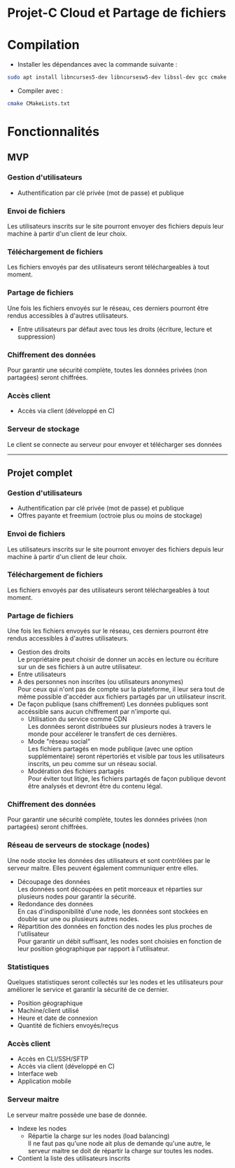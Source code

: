 # Projet-C Cloud et Partage de fichiers

# Compilation
- Installer les dépendances avec la commande suivante :
```sh
sudo apt install libncurses5-dev libncursesw5-dev libssl-dev gcc cmake
```
- Compiler avec :
```sh
cmake CMakeLists.txt
```

# Fonctionnalités

## MVP

### Gestion d'utilisateurs
- Authentification par clé privée (mot de passe) et publique

### Envoi de fichiers
Les utilisateurs inscrits sur le site pourront envoyer des fichiers depuis leur machine à partir d'un client de leur choix.

### Téléchargement de fichiers
Les fichiers envoyés par des utilisateurs seront téléchargeables à tout moment.

### Partage de fichiers
Une fois les fichiers envoyés sur le réseau, ces derniers pourront être rendus accessibles à d'autres utilisateurs.

- Entre utilisateurs par défaut avec tous les droits (écriture, lecture et suppression)

### Chiffrement des données
Pour garantir une sécurité complète, toutes les données privées (non partagées) seront chiffrées.

### Accès client
- Accès via client (développé en C)

### Serveur de stockage
Le client se connecte au serveur pour envoyer et télécharger ses données

---

## Projet complet

### Gestion d'utilisateurs
- Authentification par clé privée (mot de passe) et publique
- Offres payante et freemium (octroie plus ou moins de stockage)

### Envoi de fichiers
Les utilisateurs inscrits sur le site pourront envoyer des fichiers depuis leur machine à partir d'un client de leur choix.

### Téléchargement de fichiers
Les fichiers envoyés par des utilisateurs seront téléchargeables à tout moment.

### Partage de fichiers
Une fois les fichiers envoyés sur le réseau, ces derniers pourront être rendus accessibles à d'autres utilisateurs.

- Gestion des droits  
Le propriétaire peut choisir de donner un accès en lecture ou écriture sur un de ses fichiers à un autre utilisateur.
- Entre utilisateurs
- A des personnes non inscrites (ou utilisateurs anonymes)  
Pour ceux qui n'ont pas de compte sur la plateforme, il leur sera tout de même possible d'accéder aux fichiers partagés par un utilisateur inscrit.
- De façon publique (sans chiffrement)
Les données publiques sont accéssible sans aucun chiffrement par n'importe qui.
    - Utilisation du service comme CDN  
    Les données seront distribuées sur plusieurs nodes à travers le monde pour accélerer le transfert de ces dernières.
    - Mode "réseau social"  
    Les fichiers partagés en mode publique (avec une option supplémentaire) seront répertoriés et visible par tous les utilisateurs inscrits, un peu comme sur un réseau social.
    - Modération des fichiers partagés  
    Pour éviter tout litige, les fichiers partagés de façon publique devont être analysés et devront être du contenu légal.

### Chiffrement des données
Pour garantir une sécurité complète, toutes les données privées (non partagées) seront chiffrées.

### Réseau de serveurs de stockage (nodes)
Une node stocke les données des utilisateurs et sont contrôlées par le serveur maitre. Elles peuvent également communiquer entre elles.

- Découpage des données  
Les données sont découpées en petit morceaux et réparties sur plusieurs nodes pour garantir la sécurité.
- Redondance des données  
En cas d'indisponibilité d'une node, les données sont stockées en double sur une ou plusieurs autres nodes.
- Répartition des données en fonction des nodes les plus proches de l'utilisateur  
Pour garantir un débit suffisant, les nodes sont choisies en fonction de leur position géographique par rapport à l'utilisateur.

### Statistiques
Quelques statistiques seront collectés sur les nodes et les utilisateurs pour améliorer le service et garantir la sécurité de ce dernier.

- Position géographique
- Machine/client utilisé
- Heure et date de connexion
- Quantité de fichiers envoyés/reçus

### Accès client
- Accès en CLI/SSH/SFTP
- Accès via client (développé en C)
- Interface web
- Application mobile

### Serveur maitre
Le serveur maitre possède une base de donnée.
- Indexe les nodes
    - Répartie la charge sur les nodes (load balancing)  
    Il ne faut pas qu'une node ait plus de demande qu'une autre, le serveur maitre se doit de répartir la charge sur toutes les nodes.
- Contient la liste des utilisateurs inscrits
